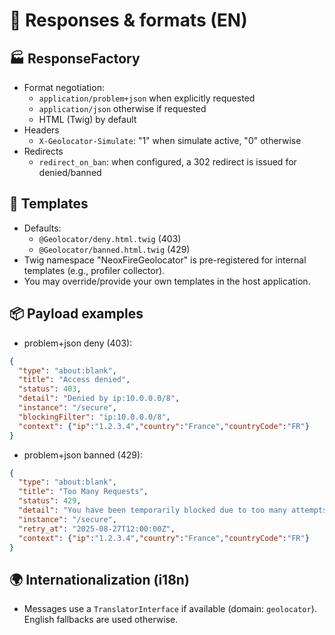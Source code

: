 # 📨 Responses & formats (EN)

## 🏭 ResponseFactory
- Format negotiation:
  - `application/problem+json` when explicitly requested
  - `application/json` otherwise if requested
  - HTML (Twig) by default
- Headers
  - `X-Geolocator-Simulate`: "1" when simulate active, "0" otherwise
- Redirects
  - `redirect_on_ban`: when configured, a 302 redirect is issued for denied/banned

## 🧩 Templates
- Defaults:
  - `@Geolocator/deny.html.twig` (403)
  - `@Geolocator/banned.html.twig` (429)
- Twig namespace "NeoxFireGeolocator" is pre-registered for internal templates (e.g., profiler collector).
- You may override/provide your own templates in the host application.

## 📦 Payload examples
- problem+json deny (403):
```json
{
  "type": "about:blank",
  "title": "Access denied",
  "status": 403,
  "detail": "Denied by ip:10.0.0.0/8",
  "instance": "/secure",
  "blockingFilter": "ip:10.0.0.0/8",
  "context": {"ip":"1.2.3.4","country":"France","countryCode":"FR"}
}
```

- problem+json banned (429):
```json
{
  "type": "about:blank",
  "title": "Too Many Requests",
  "status": 429,
  "detail": "You have been temporarily blocked due to too many attempts.",
  "instance": "/secure",
  "retry_at": "2025-08-27T12:00:00Z",
  "context": {"ip":"1.2.3.4","country":"France","countryCode":"FR"}
}
```

## 🌍 Internationalization (i18n)
- Messages use a `TranslatorInterface` if available (domain: `geolocator`). English fallbacks are used otherwise.
